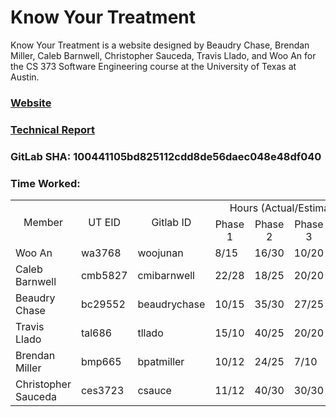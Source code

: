 # Know Your Treatment

Know Your Treatment is a website designed by Beaudry Chase, Brendan Miller, Caleb Barnwell, Christopher Sauceda, Travis Llado, and Woo An for the CS 373 Software Engineering course at the University of Texas at Austin.

### [Website](http://www.knowyourtreatment.com)

### [Technical Report](https://knowyourtreatment.gitbook.io/project)

### GitLab SHA: 100441105bd825112cdd8de56daec048e48df040

### Time Worked:

<table>
    <tr align="center"><td rowspan="2">Member</td><td rowspan="2">UT EID</td><td rowspan="2">Gitlab ID</td><td colspan="4">Hours (Actual/Estimated)</td></tr>
    <tr align="center"><td>Phase 1</td><td>Phase 2</td><td>Phase 3</td><td>Phase 4</td></tr>
    <tr><td>Woo An</td><td>wa3768</td><td>woojunan</td><td>8/15</td><td>16/30</td><td>10/20</td><td>7/15</td></tr>
    <tr><td>Caleb Barnwell</td><td>cmb5827</td><td>cmibarnwell</td><td>22/28</td><td>18/25</td><td>20/20</td><td>17/15</td></tr>
    <tr><td>Beaudry Chase</td><td>bc29552</td><td>beaudrychase</td><td>10/15</td><td>35/30</td><td>27/25</td><td>15/15</td></tr>
    <tr><td>Travis Llado</td><td>tal686</td><td>tllado</td><td>15/10</td><td>40/25</td><td>20/20</td><td>20/20</td></tr>
    <tr><td>Brendan Miller</td><td>bmp665</td><td>bpatmiller</td><td>10/12</td><td>24/25</td><td>7/10</td><td>12/10</td></tr>
    <tr><td>Christopher Sauceda</td><td>ces3723</td><td>csauce</td><td>11/12</td><td>40/30</td><td>30/30</td><td>20/20</td></tr>
</table>
